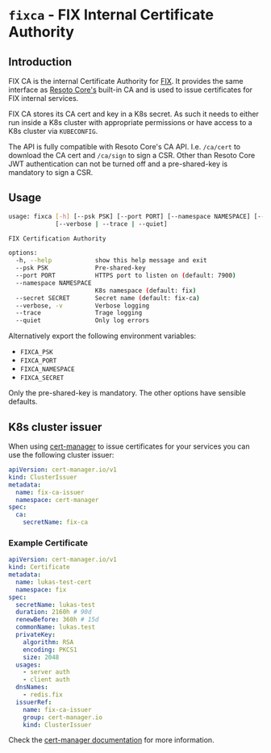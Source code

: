 # `fixca` - FIX Internal Certificate Authority

## Introduction

FIX CA is the internal Certificate Authority for [FIX](https://fix.tt/). It provides the same interface as [Resoto Core's](https://github.com/someengineering/resoto/tree/main/resotocore) built-in CA and is used to issue certificates for FIX internal services.

FIX CA stores its CA cert and key in a K8s secret. As such it needs to either run inside a K8s cluster with appropriate permissions or have access to a K8s cluster via `KUBECONFIG`.

The API is fully compatible with Resoto Core's CA API. I.e. `/ca/cert` to download the CA cert and `/ca/sign` to sign a CSR. Other than Resoto Core JWT authentication can not be turned off and a pre-shared-key is mandatory to sign a CSR.

## Usage

```bash
usage: fixca [-h] [--psk PSK] [--port PORT] [--namespace NAMESPACE] [--secret SECRET]
             [--verbose | --trace | --quiet]

FIX Certification Authority

options:
  -h, --help            show this help message and exit
  --psk PSK             Pre-shared-key
  --port PORT           HTTPS port to listen on (default: 7900)
  --namespace NAMESPACE
                        K8s namespace (default: fix)
  --secret SECRET       Secret name (default: fix-ca)
  --verbose, -v         Verbose logging
  --trace               Trage logging
  --quiet               Only log errors
```

Alternatively export the following environment variables:

- `FIXCA_PSK`
- `FIXCA_PORT`
- `FIXCA_NAMESPACE`
- `FIXCA_SECRET`

Only the pre-shared-key is mandatory. The other options have sensible defaults.

## K8s cluster issuer

When using [cert-manager](https://cert-manager.io/) to issue certificates for your services you can use the following cluster issuer:

```yaml
apiVersion: cert-manager.io/v1
kind: ClusterIssuer
metadata:
  name: fix-ca-issuer
  namespace: cert-manager
spec:
  ca:
    secretName: fix-ca
```

### Example Certificate

```yaml
apiVersion: cert-manager.io/v1
kind: Certificate
metadata:
  name: lukas-test-cert
  namespace: fix
spec:
  secretName: lukas-test
  duration: 2160h # 90d
  renewBefore: 360h # 15d
  commonName: lukas.test
  privateKey:
    algorithm: RSA
    encoding: PKCS1
    size: 2048
  usages:
    - server auth
    - client auth
  dnsNames:
    - redis.fix
  issuerRef:
    name: fix-ca-issuer
    group: cert-manager.io
    kind: ClusterIssuer
```

Check the [cert-manager documentation](https://cert-manager.io/docs/usage/certificate/) for more information.
